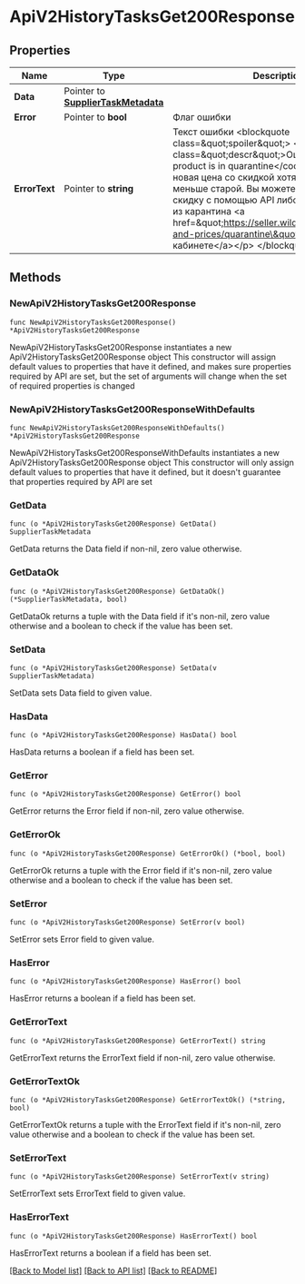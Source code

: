 # ApiV2HistoryTasksGet200Response

## Properties

Name | Type | Description | Notes
------------ | ------------- | ------------- | -------------
**Data** | Pointer to [**SupplierTaskMetadata**](SupplierTaskMetadata.md) |  | [optional] 
**Error** | Pointer to **bool** | Флаг ошибки | [optional] 
**ErrorText** | Pointer to **string** | Текст ошибки  &lt;blockquote class&#x3D;\&quot;spoiler\&quot;&gt;   &lt;p class&#x3D;\&quot;descr\&quot;&gt;Ошибка &lt;code&gt;The product is in quarantine&lt;/code&gt; возникает, если новая цена со скидкой хотя бы в 3 раза меньше старой. Вы можете изменить цену или скидку с помощью API либо вывести товар из карантина &lt;a href&#x3D;\&quot;https://seller.wildberries.ru/discount-and-prices/quarantine\&quot;&gt;в личном кабинете&lt;/a&gt;&lt;/p&gt; &lt;/blockquote&gt;  | [optional] 

## Methods

### NewApiV2HistoryTasksGet200Response

`func NewApiV2HistoryTasksGet200Response() *ApiV2HistoryTasksGet200Response`

NewApiV2HistoryTasksGet200Response instantiates a new ApiV2HistoryTasksGet200Response object
This constructor will assign default values to properties that have it defined,
and makes sure properties required by API are set, but the set of arguments
will change when the set of required properties is changed

### NewApiV2HistoryTasksGet200ResponseWithDefaults

`func NewApiV2HistoryTasksGet200ResponseWithDefaults() *ApiV2HistoryTasksGet200Response`

NewApiV2HistoryTasksGet200ResponseWithDefaults instantiates a new ApiV2HistoryTasksGet200Response object
This constructor will only assign default values to properties that have it defined,
but it doesn't guarantee that properties required by API are set

### GetData

`func (o *ApiV2HistoryTasksGet200Response) GetData() SupplierTaskMetadata`

GetData returns the Data field if non-nil, zero value otherwise.

### GetDataOk

`func (o *ApiV2HistoryTasksGet200Response) GetDataOk() (*SupplierTaskMetadata, bool)`

GetDataOk returns a tuple with the Data field if it's non-nil, zero value otherwise
and a boolean to check if the value has been set.

### SetData

`func (o *ApiV2HistoryTasksGet200Response) SetData(v SupplierTaskMetadata)`

SetData sets Data field to given value.

### HasData

`func (o *ApiV2HistoryTasksGet200Response) HasData() bool`

HasData returns a boolean if a field has been set.

### GetError

`func (o *ApiV2HistoryTasksGet200Response) GetError() bool`

GetError returns the Error field if non-nil, zero value otherwise.

### GetErrorOk

`func (o *ApiV2HistoryTasksGet200Response) GetErrorOk() (*bool, bool)`

GetErrorOk returns a tuple with the Error field if it's non-nil, zero value otherwise
and a boolean to check if the value has been set.

### SetError

`func (o *ApiV2HistoryTasksGet200Response) SetError(v bool)`

SetError sets Error field to given value.

### HasError

`func (o *ApiV2HistoryTasksGet200Response) HasError() bool`

HasError returns a boolean if a field has been set.

### GetErrorText

`func (o *ApiV2HistoryTasksGet200Response) GetErrorText() string`

GetErrorText returns the ErrorText field if non-nil, zero value otherwise.

### GetErrorTextOk

`func (o *ApiV2HistoryTasksGet200Response) GetErrorTextOk() (*string, bool)`

GetErrorTextOk returns a tuple with the ErrorText field if it's non-nil, zero value otherwise
and a boolean to check if the value has been set.

### SetErrorText

`func (o *ApiV2HistoryTasksGet200Response) SetErrorText(v string)`

SetErrorText sets ErrorText field to given value.

### HasErrorText

`func (o *ApiV2HistoryTasksGet200Response) HasErrorText() bool`

HasErrorText returns a boolean if a field has been set.


[[Back to Model list]](../README.md#documentation-for-models) [[Back to API list]](../README.md#documentation-for-api-endpoints) [[Back to README]](../README.md)


